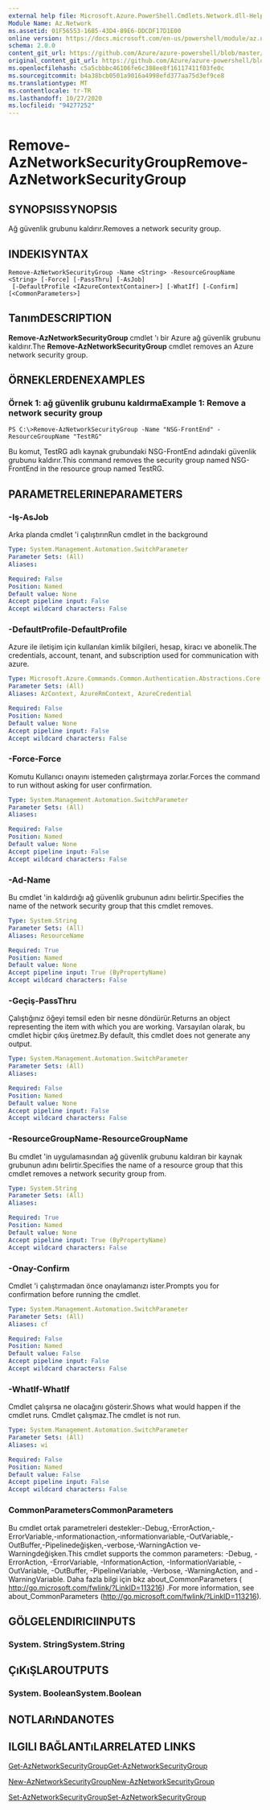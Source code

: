 ```yaml
---
external help file: Microsoft.Azure.PowerShell.Cmdlets.Network.dll-Help.xml
Module Name: Az.Network
ms.assetid: 01F56553-1685-43D4-89E6-DDCDF17D1E00
online version: https://docs.microsoft.com/en-us/powershell/module/az.network/remove-aznetworksecuritygroup
schema: 2.0.0
content_git_url: https://github.com/Azure/azure-powershell/blob/master/src/Network/Network/help/Remove-AzNetworkSecurityGroup.md
original_content_git_url: https://github.com/Azure/azure-powershell/blob/master/src/Network/Network/help/Remove-AzNetworkSecurityGroup.md
ms.openlocfilehash: c5a5cbbbc46106fe6c388ee8f16117411f03fe0c
ms.sourcegitcommit: b4a38bcb0501a9016a4998efd377aa75d3ef9ce8
ms.translationtype: MT
ms.contentlocale: tr-TR
ms.lasthandoff: 10/27/2020
ms.locfileid: "94277252"
---
```

# <span data-ttu-id="180a3-101">Remove-AzNetworkSecurityGroup</span><span class="sxs-lookup"><span data-stu-id="180a3-101">Remove-AzNetworkSecurityGroup</span></span>

## <span data-ttu-id="180a3-102">SYNOPSIS</span><span class="sxs-lookup"><span data-stu-id="180a3-102">SYNOPSIS</span></span>
<span data-ttu-id="180a3-103">Ağ güvenlik grubunu kaldırır.</span><span class="sxs-lookup"><span data-stu-id="180a3-103">Removes a network security group.</span></span>

## <span data-ttu-id="180a3-104">INDEKI</span><span class="sxs-lookup"><span data-stu-id="180a3-104">SYNTAX</span></span>

```
Remove-AzNetworkSecurityGroup -Name <String> -ResourceGroupName <String> [-Force] [-PassThru] [-AsJob]
 [-DefaultProfile <IAzureContextContainer>] [-WhatIf] [-Confirm] [<CommonParameters>]
```

## <span data-ttu-id="180a3-105">Tanım</span><span class="sxs-lookup"><span data-stu-id="180a3-105">DESCRIPTION</span></span>
<span data-ttu-id="180a3-106">**Remove-AzNetworkSecurityGroup** cmdlet 'ı bir Azure ağ güvenlik grubunu kaldırır.</span><span class="sxs-lookup"><span data-stu-id="180a3-106">The **Remove-AzNetworkSecurityGroup** cmdlet removes an Azure network security group.</span></span>

## <span data-ttu-id="180a3-107">ÖRNEKLERDEN</span><span class="sxs-lookup"><span data-stu-id="180a3-107">EXAMPLES</span></span>

### <span data-ttu-id="180a3-108">Örnek 1: ağ güvenlik grubunu kaldırma</span><span class="sxs-lookup"><span data-stu-id="180a3-108">Example 1: Remove a network security group</span></span>
```
PS C:\>Remove-AzNetworkSecurityGroup -Name "NSG-FrontEnd" -ResourceGroupName "TestRG"
```

<span data-ttu-id="180a3-109">Bu komut, TestRG adlı kaynak grubundaki NSG-FrontEnd adındaki güvenlik grubunu kaldırır.</span><span class="sxs-lookup"><span data-stu-id="180a3-109">This command removes the security group named NSG-FrontEnd in the resource group named TestRG.</span></span>

## <span data-ttu-id="180a3-110">PARAMETRELERINE</span><span class="sxs-lookup"><span data-stu-id="180a3-110">PARAMETERS</span></span>

### <span data-ttu-id="180a3-111">-Iş</span><span class="sxs-lookup"><span data-stu-id="180a3-111">-AsJob</span></span>
<span data-ttu-id="180a3-112">Arka planda cmdlet 'i çalıştırın</span><span class="sxs-lookup"><span data-stu-id="180a3-112">Run cmdlet in the background</span></span>

```yaml
Type: System.Management.Automation.SwitchParameter
Parameter Sets: (All)
Aliases:

Required: False
Position: Named
Default value: None
Accept pipeline input: False
Accept wildcard characters: False
```

### <span data-ttu-id="180a3-113">-DefaultProfile</span><span class="sxs-lookup"><span data-stu-id="180a3-113">-DefaultProfile</span></span>
<span data-ttu-id="180a3-114">Azure ile iletişim için kullanılan kimlik bilgileri, hesap, kiracı ve abonelik.</span><span class="sxs-lookup"><span data-stu-id="180a3-114">The credentials, account, tenant, and subscription used for communication with azure.</span></span>

```yaml
Type: Microsoft.Azure.Commands.Common.Authentication.Abstractions.Core.IAzureContextContainer
Parameter Sets: (All)
Aliases: AzContext, AzureRmContext, AzureCredential

Required: False
Position: Named
Default value: None
Accept pipeline input: False
Accept wildcard characters: False
```

### <span data-ttu-id="180a3-115">-Force</span><span class="sxs-lookup"><span data-stu-id="180a3-115">-Force</span></span>
<span data-ttu-id="180a3-116">Komutu Kullanıcı onayını istemeden çalıştırmaya zorlar.</span><span class="sxs-lookup"><span data-stu-id="180a3-116">Forces the command to run without asking for user confirmation.</span></span>

```yaml
Type: System.Management.Automation.SwitchParameter
Parameter Sets: (All)
Aliases:

Required: False
Position: Named
Default value: None
Accept pipeline input: False
Accept wildcard characters: False
```

### <span data-ttu-id="180a3-117">-Ad</span><span class="sxs-lookup"><span data-stu-id="180a3-117">-Name</span></span>
<span data-ttu-id="180a3-118">Bu cmdlet 'in kaldırdığı ağ güvenlik grubunun adını belirtir.</span><span class="sxs-lookup"><span data-stu-id="180a3-118">Specifies the name of the network security group that this cmdlet removes.</span></span>

```yaml
Type: System.String
Parameter Sets: (All)
Aliases: ResourceName

Required: True
Position: Named
Default value: None
Accept pipeline input: True (ByPropertyName)
Accept wildcard characters: False
```

### <span data-ttu-id="180a3-119">-Geçiş</span><span class="sxs-lookup"><span data-stu-id="180a3-119">-PassThru</span></span>
<span data-ttu-id="180a3-120">Çalıştığınız öğeyi temsil eden bir nesne döndürür.</span><span class="sxs-lookup"><span data-stu-id="180a3-120">Returns an object representing the item with which you are working.</span></span>
<span data-ttu-id="180a3-121">Varsayılan olarak, bu cmdlet hiçbir çıkış üretmez.</span><span class="sxs-lookup"><span data-stu-id="180a3-121">By default, this cmdlet does not generate any output.</span></span>

```yaml
Type: System.Management.Automation.SwitchParameter
Parameter Sets: (All)
Aliases:

Required: False
Position: Named
Default value: None
Accept pipeline input: False
Accept wildcard characters: False
```

### <span data-ttu-id="180a3-122">-ResourceGroupName</span><span class="sxs-lookup"><span data-stu-id="180a3-122">-ResourceGroupName</span></span>
<span data-ttu-id="180a3-123">Bu cmdlet 'in uygulamasından ağ güvenlik grubunu kaldıran bir kaynak grubunun adını belirtir.</span><span class="sxs-lookup"><span data-stu-id="180a3-123">Specifies the name of a resource group that this cmdlet removes a network security group from.</span></span>

```yaml
Type: System.String
Parameter Sets: (All)
Aliases:

Required: True
Position: Named
Default value: None
Accept pipeline input: True (ByPropertyName)
Accept wildcard characters: False
```

### <span data-ttu-id="180a3-124">-Onay</span><span class="sxs-lookup"><span data-stu-id="180a3-124">-Confirm</span></span>
<span data-ttu-id="180a3-125">Cmdlet 'i çalıştırmadan önce onaylamanızı ister.</span><span class="sxs-lookup"><span data-stu-id="180a3-125">Prompts you for confirmation before running the cmdlet.</span></span>

```yaml
Type: System.Management.Automation.SwitchParameter
Parameter Sets: (All)
Aliases: cf

Required: False
Position: Named
Default value: False
Accept pipeline input: False
Accept wildcard characters: False
```

### <span data-ttu-id="180a3-126">-WhatIf</span><span class="sxs-lookup"><span data-stu-id="180a3-126">-WhatIf</span></span>
<span data-ttu-id="180a3-127">Cmdlet çalışırsa ne olacağını gösterir.</span><span class="sxs-lookup"><span data-stu-id="180a3-127">Shows what would happen if the cmdlet runs.</span></span>
<span data-ttu-id="180a3-128">Cmdlet çalışmaz.</span><span class="sxs-lookup"><span data-stu-id="180a3-128">The cmdlet is not run.</span></span>

```yaml
Type: System.Management.Automation.SwitchParameter
Parameter Sets: (All)
Aliases: wi

Required: False
Position: Named
Default value: False
Accept pipeline input: False
Accept wildcard characters: False
```

### <span data-ttu-id="180a3-129">CommonParameters</span><span class="sxs-lookup"><span data-stu-id="180a3-129">CommonParameters</span></span>
<span data-ttu-id="180a3-130">Bu cmdlet ortak parametreleri destekler:-Debug,-ErrorAction,-ErrorVariable,-ınformationaction,-ınformationvariable,-OutVariable,-OutBuffer,-Pipelinedeğişken,-verbose,-WarningAction ve-Warningdeğişken.</span><span class="sxs-lookup"><span data-stu-id="180a3-130">This cmdlet supports the common parameters: -Debug, -ErrorAction, -ErrorVariable, -InformationAction, -InformationVariable, -OutVariable, -OutBuffer, -PipelineVariable, -Verbose, -WarningAction, and -WarningVariable.</span></span> <span data-ttu-id="180a3-131">Daha fazla bilgi için bkz about_CommonParameters ( http://go.microsoft.com/fwlink/?LinkID=113216) .</span><span class="sxs-lookup"><span data-stu-id="180a3-131">For more information, see about_CommonParameters (http://go.microsoft.com/fwlink/?LinkID=113216).</span></span>

## <span data-ttu-id="180a3-132">GÖLGELENDIRICI</span><span class="sxs-lookup"><span data-stu-id="180a3-132">INPUTS</span></span>

### <span data-ttu-id="180a3-133">System. String</span><span class="sxs-lookup"><span data-stu-id="180a3-133">System.String</span></span>

## <span data-ttu-id="180a3-134">ÇıKıŞLAR</span><span class="sxs-lookup"><span data-stu-id="180a3-134">OUTPUTS</span></span>

### <span data-ttu-id="180a3-135">System. Boolean</span><span class="sxs-lookup"><span data-stu-id="180a3-135">System.Boolean</span></span>

## <span data-ttu-id="180a3-136">NOTLARıNDA</span><span class="sxs-lookup"><span data-stu-id="180a3-136">NOTES</span></span>

## <span data-ttu-id="180a3-137">ILGILI BAĞLANTıLAR</span><span class="sxs-lookup"><span data-stu-id="180a3-137">RELATED LINKS</span></span>

[<span data-ttu-id="180a3-138">Get-AzNetworkSecurityGroup</span><span class="sxs-lookup"><span data-stu-id="180a3-138">Get-AzNetworkSecurityGroup</span></span>](./Get-AzNetworkSecurityGroup.md)

[<span data-ttu-id="180a3-139">New-AzNetworkSecurityGroup</span><span class="sxs-lookup"><span data-stu-id="180a3-139">New-AzNetworkSecurityGroup</span></span>](./New-AzNetworkSecurityGroup.md)

[<span data-ttu-id="180a3-140">Set-AzNetworkSecurityGroup</span><span class="sxs-lookup"><span data-stu-id="180a3-140">Set-AzNetworkSecurityGroup</span></span>](./Set-AzNetworkSecurityGroup.md)


